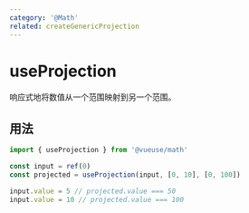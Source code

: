 ```yaml
---
category: '@Math'
related: createGenericProjection
---
```


# useProjection

响应式地将数值从一个范围映射到另一个范围。

## 用法

```ts
import { useProjection } from '@vueuse/math'

const input = ref(0)
const projected = useProjection(input, [0, 10], [0, 100])

input.value = 5 // projected.value === 50
input.value = 10 // projected.value === 100
```